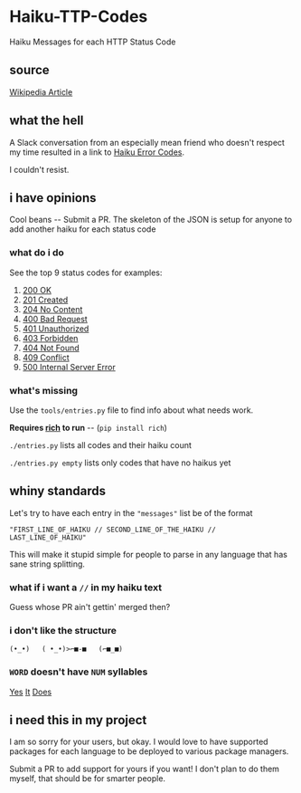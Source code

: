 # Haiku-TTP-Codes

Haiku Messages for each HTTP Status Code

## source

[Wikipedia Article](https://en.wikipedia.org/wiki/List_of_HTTP_status_codes)

## what the hell

A Slack conversation from an especially mean friend who doesn't respect my time resulted in a link to [Haiku Error Codes](https://www.gnu.org/fun/jokes/error-haiku.en.html).

I couldn't resist.


## i have opinions

Cool beans -- Submit a PR.  The skeleton of the JSON is setup for anyone to add another haiku
for each status code

### what do i do

See the top 9 status codes for examples:
1. [200 OK](codes/official/200.json)
2. [201 Created](codes/official/201.json)
3. [204 No Content](codes/official/204.json)
4. [400 Bad Request](codes/official/400.json)
5. [401 Unauthorized](codes/official/401.json)
6. [403 Forbidden](codes/official/403.json)
7. [404 Not Found](codes/official/404.json)
8. [409 Conflict](codes/official/409.json)
9. [500 Internal Server Error](codes/official/500.json)

### what's missing

Use the `tools/entries.py` file to find info about what needs work.

**Requires [rich](https://github.com/willmcgugan/rich) to run** -- (`pip install rich`)

`./entries.py` lists all codes and their haiku count

`./entries.py empty` lists only codes that have no haikus yet

## whiny standards

Let's try to have each entry in the `"messages"` list be of the format
```
"FIRST_LINE_OF_HAIKU // SECOND_LINE_OF_THE_HAIKU // LAST_LINE_OF_HAIKU"
```

This will make it stupid simple for people to parse in any language that has sane string splitting.

### what if i want a `//` in my haiku text

Guess whose PR ain't gettin' merged then?

### i don't like the structure

`(•_•)   ( •_•)>⌐■-■   (⌐■_■)`

### `WORD` doesn't have `NUM` syllables

[Yes](https://www.howmanysyllables.com/) [It](http://www.syllablecount.com/) [Does](https://www.poetrysoup.com/)

## i need this in my project

I am so sorry for your users, but okay.  I would love to have supported packages for each language to be deployed to various package managers.

Submit a PR to add support for yours if you want!  I don't plan to do them myself, that should be for smarter people.
